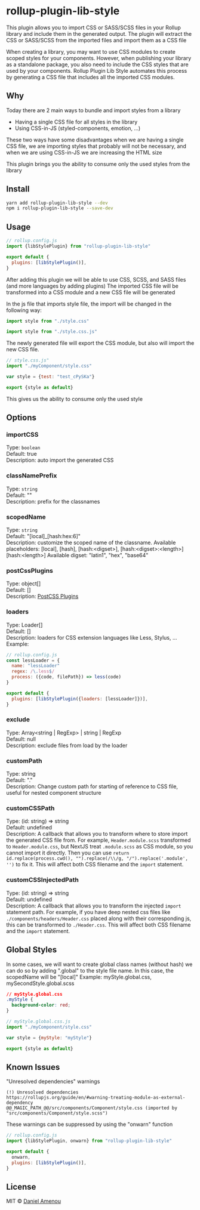 # rollup-plugin-lib-style

This plugin allows you to import CSS or SASS/SCSS files in your Rollup library and include them in the generated output. The plugin will extract the CSS or SASS/SCSS from the imported files and import them as a CSS file


When creating a library, you may want to use CSS modules to create scoped styles for your components. However, when publishing your library as a standalone package, you also need to include the CSS styles that are used by your components. Rollup Plugin Lib Style automates this process by generating a CSS file that includes all the imported CSS modules.

## Why

Today there are 2 main ways to bundle and import styles from a library

- Having a single CSS file for all styles in the library
- Using CSS-in-JS (styled-components, emotion, ...)

These two ways have some disadvantages when we are having a single CSS file, we are importing styles that probably will not be necessary, and when we are using CSS-in-JS we are increasing the HTML size

This plugin brings you the ability to consume only the used styles from the library

## Install

```bash
yarn add rollup-plugin-lib-style --dev
npm i rollup-plugin-lib-style --save-dev
```

## Usage

```js
// rollup.config.js
import {libStylePlugin} from "rollup-plugin-lib-style"

export default {
  plugins: [libStylePlugin()],
}
```

After adding this plugin we will be able to use CSS, SCSS, and SASS files (and more languages by adding plugins)
The imported CSS file will be transformed into a CSS module and a new CSS file will be generated

In the js file that imports style file, the import will be changed in the following way:

```js
import style from "./style.css"
```

```js
import style from "./style.css.js"
```

The newly generated file will export the CSS module, but also will import the new CSS file.

```js
// style.css.js"
import "./myComponent/style.css"

var style = {test: "test_cPySKa"}

export {style as default}
```

This gives us the ability to consume only the used style

## Options

### importCSS
Type: `boolean`<br />
Default: true<br />
Description: auto import the generated CSS

### classNamePrefix

Type: `string`<br />
Default: ""<br />
Description: prefix for the classnames

### scopedName

Type: `string`<br />
Default: "[local]\_[hash:hex:6]"<br />
Description: customize the scoped name of the classname.
Available placeholders: [local], [hash], [hash:\<digset>], [hash:\<digset>:\<length>] [hash:\<length>]
Available digset: "latin1", "hex", "base64"

### postCssPlugins

Type: object[]<br />
Default: []<br />
Description: [PostCSS Plugins](https://postcss.org/docs/postcss-plugins)

### loaders

Type: Loader[]<br />
Default: []<br />
Description: loaders for CSS extension languages like Less, Stylus, ...<br />
Example:

```js
// rollup.config.js
const lessLoader = {
  name: "lessLoader"
  regex: /\.less$/
  process: ({code, filePath}) => less(code)
}

export default {
  plugins: [libStylePlugin({loaders: [lessLoader]})],
}
```

### exclude
Type: Array<string | RegExp> | string | RegExp<br />
Default: null<br />
Description: exclude files from load by the loader

### customPath
Type: string<br />
Default: "."<br />
Description: Change custom path for starting of reference to CSS file, useful for nested component structure

### customCSSPath
Type: (id: string) => string<br />
Default: undefined<br />
Description: A callback that allows you to transform where to store import the generated CSS file from. For example, `Header.module.scss` transformed to `Header.module.css`, but NextJS treat `.module.scss` as CSS module, so you cannot import it directly. Then you can use `return id.replace(process.cwd(), "").replace(/\\/g, "/").replace('.module', '')` to fix it. This will affect both CSS filename and the `import` statement.

### customCSSInjectedPath
Type: (id: string) => string<br />
Default: undefined<br />
Description: A callback that allows you to transform the injected `import` statement path. For example, if you have deep nested css files like `./components/headers/Header.css` placed along with their corresponding js, this can be transformed to `./Header.css`. This will affect both CSS filename and the `import` statement.

## Global Styles
In some cases, we will want to create global class names (without hash)
we can do so by adding ".global" to the style file name.
In this case, the scopedName will be "[local]"
Example: myStyle.global.css, mySecondStyle.global.scss

```css
// myStyle.global.css
.myStyle {
  background-color: red;
}
```

```js
// myStyle.global.css.js
import "./myComponent/style.css"

var style = {myStyle: "myStyle"}

export {style as default}
```

## Known Issues
"Unresolved dependencies" warnings
```
(!) Unresolved dependencies
https://rollupjs.org/guide/en/#warning-treating-module-as-external-dependency
@@_MAGIC_PATH_@@/src/components/Component/style.css (imported by "src/components/Component/style.scss")
```

These warnings can be suppressed by using the "onwarn" function
```js
// rollup.config.js
import {libStylePlugin, onwarn} from "rollup-plugin-lib-style"

export default {
  onwarn,
  plugins: [libStylePlugin()],
}
```

## License

MIT &copy; [Daniel Amenou](https://github.com/DanielAmenou)
